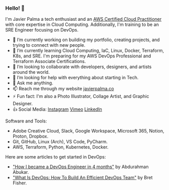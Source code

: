### Hello! 👋

<!--
**imjavierpalma/imjavierpalma** is a ✨ _special_ ✨ repository because its `README.md` (this file) appears on your GitHub profile.

Here are some ideas to get you started:
-->

I'm Javier Palma a tech enthusiast and an [AWS Certified Cloud Practitioner](https://www.credly.com/earner/earned/badge/9b9062b3-4426-4394-a8f5-2c4041b9eef6) with core expertise in Cloud Computing. Additionally, I'm training to be an SRE Engineer focusing on DevOps.

- 🔭 I’m currently working on building my portfolio, creating projects, and trying to connect with new people.
- 🌱 I’m currently learning Cloud Computing, IaC, Linux, Docker, Terraform, K8s, and SRE. I'm preparing for my AWS DevOps Professional and Terraform Associate Certifications.
- 👯 I’m looking to collaborate with developers, designers, and artists around the world.
- 🤔 I’m looking for help with everything about starting in Tech.
- 💬 Ask me anything.
- 📫 Reach me through my website [javierpalma.co](https://www.javierpalma.co)
- ⚡ Fun fact: I'm also a Photo Illustrator, Collage Artist, and Graphic Designer.
- :+1: Social Media: [Instagram](https://instagram.com/imjavierpalma)
                    [Vimeo](https://vimeo.com/imjavierpalma)
                    [LinkedIn](https://www.linkedin.com/in/imjavierpalma)

Software and Tools:

- Adobe Creative Cloud, Slack, Google Workspace, Microsoft 365, Notion, Proton, Dropbox.
- Git, GitHub, Linux (Arch), VS Code, PyCharm.
- AWS, Terraform, Python, Kubernetes, Docker.

Here are some articles to get started in DevOps:
- ["How I became a DevOps Engineer in 4 months"](https://medium.com/@a.abukar/how-i-became-a-devops-engineer-in-4-months-68ab10ef3084) by Abdurahman Abukar.
- ["What Is DevOps: How To Build An Efficient DevOps Team"](https://www.bretfisher.com/what-is-devops/) by Bret Fisher.
